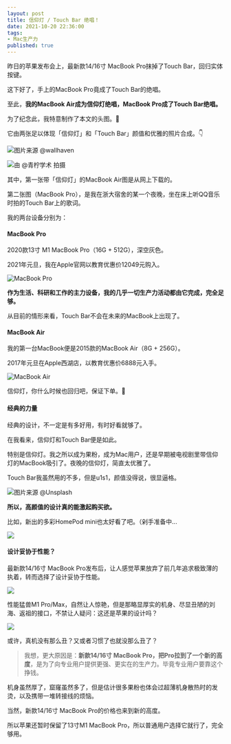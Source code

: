 ```yaml
---
layout: post
title: 信仰灯 / Touch Bar 绝唱！
date: 2021-10-20 22:36:00
tags: 
- Mac生产力
published: true
---
```


昨日的苹果发布会上，最新款14/16寸 MacBook Pro抹掉了Touch Bar，回归实体按键。

这下好了，手上的MacBook Pro竟成了Touch Bar的绝唱。

至此，**我的MacBook Air成为信仰灯绝唱，MacBook Pro成了Touch Bar绝唱。**


为了纪念此，我特意制作了本文的头图。🙈


它由两张足以体现「信仰灯」和「Touch Bar」颜值和优雅的照片合成。👇

![图片来源 @wallhaven](https://gitee.com/iseex/figurebed/raw/master/img/20211020184627.jpg)

![由 @青柠学术 拍摄](https://gitee.com/iseex/figurebed/raw/master/img/20211020185204.jpg)



其中，第一张带「信仰灯」的MacBook Air图是从网上下载的。

第二张图（MacBook Pro），是我在浙大宿舍的某一个夜晚，坐在床上听QQ音乐时拍的Touch Bar上的歌词。


我的两台设备分别为：

#### MacBook Pro

2020款13寸 M1 MacBook Pro（16G + 512G），深空灰色。

2021年元旦，我在Apple官网以教育优惠价12049元购入。


![MacBook Pro](https://figurebed-iseex.oss-cn-hangzhou.aliyuncs.com/img/20210721084126.png)

**作为生活、科研和工作的主力设备，我的几乎一切生产力活动都由它完成，完全足够。**

从目前的情形来看，Touch Bar不会在未来的MacBook上出现了。

#### MacBook Air

我的第一台MacBook便是2015款的MacBook Air（8G + 256G）。

2017年元旦在Apple西湖店，以教育优惠价6888元入手。

![MacBook Air](https://gitee.com/iseex/figurebed/raw/master/img/20210809221348.png)

信仰灯，你什么时候也回归吧，保证下单。🤭

#### 经典的力量

经典的设计，不一定是有多好用，有时好看就够了。

在我看来，信仰灯和Touch Bar便是如此。

特别是信仰灯。我之所以成为果粉，成为Mac用户，还是早期被电视剧里带信仰灯的MacBook吸引了。夜晚的信仰灯，简直太优雅了。

Touch Bar我虽然用的不多，但是u1s1，颜值没得说，很显逼格。

![图片来源 @Unsplash](https://gitee.com/iseex/figurebed/raw/master/img/20211020195309.webp)

**所以，高颜值的设计真的能激起购买欲。**

比如，新出的多彩HomePod mini也太好看了吧。（剁手准备中...

![](https://gitee.com/iseex/figurebed/raw/master/img/20211020195805.png)





#### 设计妥协于性能？

最新款14/16寸 MacBook Pro发布后，让人感觉苹果放弃了前几年追求极致薄的执着，转而选择了设计妥协于性能。

![](https://gitee.com/iseex/figurebed/raw/master/img/20211020193358.png)

性能猛兽M1 Pro/Max，自然让人惊艳，但是那略显厚实的机身、尽显丑陋的刘海、返祖的接口，不禁让人疑问：这还是苹果的设计吗？

![](https://gitee.com/iseex/figurebed/raw/master/img/20211020193714.png)

或许，真机没有那么丑？又或者习惯了也就没那么丑了？

> 我想，更大原因是：**新款14/16寸 MacBook Pro，把Pro拉到了一个新的高度**，是为了向专业用户提供更强、更实在的生产力。毕竟专业用户要靠这个挣钱。

机身虽然厚了，窟窿虽然多了，但是估计很多果粉也体会过超薄机身散热时的发烫，以及携带一堆转接线的烦恼。

当然，新款14/16寸 MacBook Pro的价格也来到新的高度。

所以苹果还暂时保留了13寸M1 MacBook Pro，所以普通用户选择它就行了，完全够用。